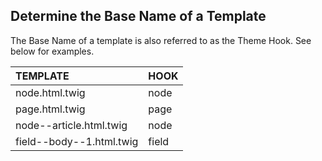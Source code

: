 ## Determine the Base Name of a Template

The Base Name of a template is also referred to as the Theme Hook. See below for examples.

| TEMPLATE | HOOK |
| :--- | :--- |
| node.html.twig | node |
| page.html.twig | page |
| node--article.html.twig | node |
| field--body--1.html.twig | field |



